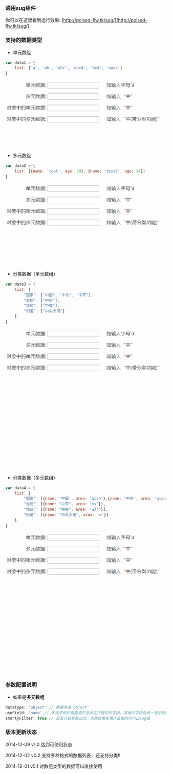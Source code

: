 ### 通用sug组件

你可以在这里看到运行效果: [http://poised-flw.tk/sug/](http://poised-flw.tk/sug/)

### 支持的数据类型

- 单元数组
```javascript
var data1 = {
    list: ['a', 'ab', 'abc', 'abcd', 'bcd', 'aaaa']
}
```

![1.gif](test/1.gif)

- 多元数组
```javascript
var data2 = {
    list: [{name: 'test', age: 20}, {name: 'test2', age: 14}]
}
```

![2.gif](test/2.gif)

- 分类数据（单元数组）
```javascript
var data3 = {
    list: {
        "国家": ["中国", "中东", "中亚"],
        "省份": ["中央"],
        "地区": ["中亚"],
        "街道": ["中央大街"]
    }
}
```

![3.gif](test/3.gif)

- 分类数据（多元数组）
```javascript
var data4 = {
    list: {
        "国家": [{name: '中国', area: 'aisa'},{name: '中东', area: 'aisa'},{name: '中', area: 'aisa'},{name: '中动', area: 'aisa'}],
        "省份": [{name: "中亚", area: 'ss'}],
        "地区": [{name: "中央", area: 'w3r'}],
        "街道": [{name: "中央大街", area: 'w'}]
    }
}
```

![4.gif](test/4.gif)

### 参数配置说明

- 如果是**多元数组**

```javascript
dataType: 'object' // 需要传递'object'
useField: 'name' // 多元字段中需要用于显示在页面中的字段，其他的字段会统一显示到data-*属性下
smartyFilter: true // 是否开启智能过滤：当候选集和输入值相同时不出sug框
```

### 版本更新状态

2014-12-09 v1.0 达到可使用状态

2014-12-02 v0.2 支持多种格式的数据列表，还支持分类!!

2014-12-01 v0.1 对数组类型的数据可以直接使用
